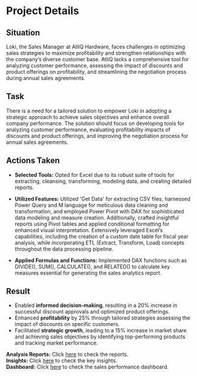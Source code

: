 # Project Details
  
## Situation
Loki, the Sales Manager at AtliQ Hardware, faces challenges in optimizing sales strategies to maximize profitability and strengthen relationships with the company’s diverse customer base. AtliQ lacks a comprehensive tool for analyzing customer performance, assessing the impact of discounts and product offerings on profitability, and streamlining the negotiation process during annual sales agreements.

## Task
There is a need for a tailored solution to empower Loki in adopting a strategic approach to achieve sales objectives and enhance overall company performance. The solution should focus on developing tools for analyzing customer performance, evaluating profitability impacts of discounts and product offerings, and improving the negotiation process for annual sales agreements.

## Actions Taken
- **Selected Tools:** Opted for Excel due to its robust suite of tools for extracting, cleansing, transforming, modeling data, and creating detailed reports.

- **Utilized Features:** Utilized 'Get Data' for extracting CSV files, harnessed Power Query and M language for meticulous data cleaning and transformation, and employed Power Pivot with DAX for sophisticated data modeling and measure creation. Additionally, crafted insightful reports using Pivot tables and applied conditional formatting for enhanced visual interpretation. Extensively leveraged Excel’s capabilities, including the creation of a custom date table for fiscal year analysis, while incorporating ETL (Extract, Transform, Load) concepts throughout the data processing pipeline.

- **Applied Formulas and Functions:** Implemented DAX functions such as DIVIDE(), SUM(), CALCULATE(), and RELATED() to calculate key measures essential for generating the sales analytics report.

## Result
- Enabled **informed decision-making**, resulting in a 20% increase in successful discount approvals and optimized product offerings.
- Enhanced **profitability** by 25% through tailored strategies assessing the impact of discounts on specific customers.
- Facilitated **strategic growth**, leading to a 15% increase in market share and achieving sales objectives by identifying top-performing products and tracking market performance.

**Analysis Reports:** Click [here](https://github.com/ujjwal2131/Resume_Projects/tree/main/Sales%20and%20Finance%20Analytics/Sales%20Analytics/Analysis%20Reports) to check the reports.  
**Insights:** Click [here](https://github.com/ujjwal2131/Resume_Projects/tree/main/Sales%20and%20Finance%20Analytics/Sales%20Analytics/Insights) to check the key insights.<br>
**Dashboard:** Click [here](https://github.com/ujjwal2131/Resume_Projects/tree/main/Sales%20and%20Finance%20Analytics/Sales%20Analytics/Sales%20Performance%20Dashboard) to check the sales performance dashboard.
